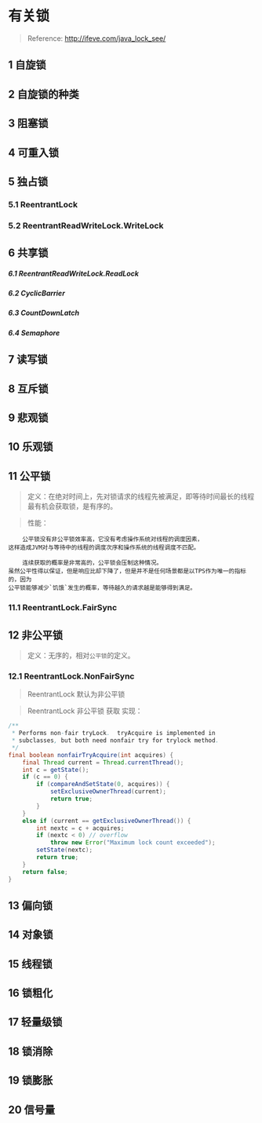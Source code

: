 # 有关锁 
> Reference: http://ifeve.com/java_lock_see/
## 1 自旋锁
## 2 自旋锁的种类
## 3 阻塞锁
## 4 可重入锁
## 5 独占锁
### 5.1 ReentrantLock
### 5.2 ReentrantReadWriteLock.WriteLock
## 6 共享锁
##### 6.1 ReentrantReadWriteLock.ReadLock
##### 6.2 CyclicBarrier
##### 6.3 CountDownLatch
##### 6.4 Semaphore
## 7 读写锁
## 8 互斥锁
## 9 悲观锁
## 10 乐观锁
## 11 公平锁
> 定义：在绝对时间上，先对锁请求的线程先被满足，即等待时间最长的线程最有机会获取锁，是有序的。
 
> 性能：
```
    公平锁没有非公平锁效率高，它没有考虑操作系统对线程的调度因素，
这样造成JVM对与等待中的线程的调度次序和操作系统的线程调度不匹配。
 
    连续获取的概率是非常高的，公平锁会压制这种情况。
虽然公平性得以保证，但是响应比却下降了，但是并不是任何场景都是以TPS作为唯一的指标的，因为
公平锁能够减少`饥饿`发生的概率，等待越久的请求越是能够得到满足。
```
### 11.1 ReentrantLock.FairSync
## 12 非公平锁
> 定义：无序的，相对`公平锁`的定义。

### 12.1 ReentrantLock.NonFairSync 
> ReentrantLock 默认为非公平锁 

> ReentrantLock 非公平锁 获取 实现：
```java
/**
 * Performs non-fair tryLock.  tryAcquire is implemented in
 * subclasses, but both need nonfair try for trylock method.
 */
final boolean nonfairTryAcquire(int acquires) {
    final Thread current = Thread.currentThread();
    int c = getState();
    if (c == 0) {
        if (compareAndSetState(0, acquires)) {
            setExclusiveOwnerThread(current);
            return true;
        }
    }
    else if (current == getExclusiveOwnerThread()) {
        int nextc = c + acquires;
        if (nextc < 0) // overflow
            throw new Error("Maximum lock count exceeded");
        setState(nextc);
        return true;
    }
    return false;
}
```
## 13 偏向锁
## 14 对象锁
## 15 线程锁
## 16 锁粗化
## 17 轻量级锁
## 18 锁消除
## 19 锁膨胀
## 20 信号量
